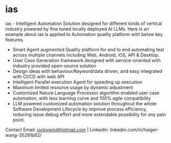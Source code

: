 # ias
ias - Intelligent Automation Solution designed for different kinds of vertical industry powered by fine tuned locally deployed AI LLMs. Here is an example about ias is applied to Automation quailty platform with below key features.
  * Smart Agent augmented Quality platform for end to end automating test across multiple channels including  Web, Android, iOS, API & Desktop.
  * User Case Generation framework designed with service-oriented with industry provided open-source solution
  * Design ideas with behaviour/Keyword/data driven, and easy integrated with CI/CD with web API
  * Intelligent  Parallel execution Agent for speeding  up execution
  * Maximum limited resource usage by dynamic adjustment
  * Customized Nature Language Processor algorithm enabled user case automation, with less learning curve and 100% agile compatibility
  * LLM powered customized automation solution throughout the whole Software Development Lifecycle by improve process efficiency, reducing issue debug effort and more extendable possibility for any pain point. 



Contact
Email: jockywin@hotmail.com | LinkedIn:  linkedin.com/in/haiger-wang-35291b82/

